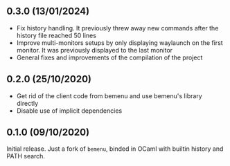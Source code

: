 0.3.0 (13/01/2024)
------------------

* Fix history handling.
  It previously threw away new commands after the history file reached 50 lines
* Improve multi-monitors setups by only displaying waylaunch on the first monitor.
  It was previously displayed to the last monitor
* General fixes and improvements of the compilation of the project

0.2.0 (25/10/2020)
------------------

* Get rid of the client code from bemenu and use bemenu's library directly
* Disable use of implicit dependencies

0.1.0 (09/10/2020)
------------------

Initial release.
Just a fork of `bemenu`, binded in OCaml with builtin history and PATH search.
